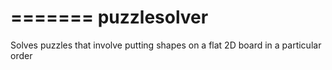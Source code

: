 =======
puzzlesolver
============

Solves puzzles that involve putting shapes on a flat 2D board in a particular order
